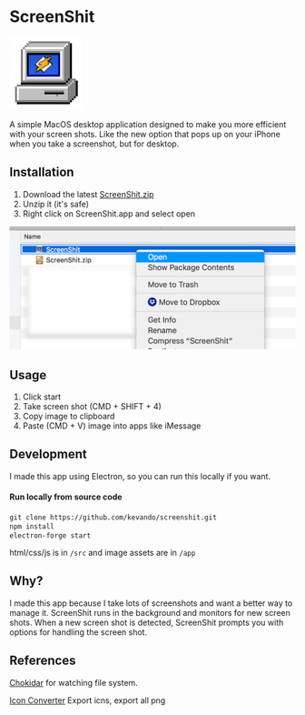 # ScreenShit

![Logo](app/icon/128x128.png)

A simple MacOS desktop application designed to make you more efficient with your screen shots. Like the new option that pops up on your iPhone when you take a screenshot, but for desktop.

## Installation

1. Download the latest [ScreenShit.zip](https://github.com/kevando/screenshit/releases/download/1.0.0/ScreenShit.zip)
2. Unzip it (it's safe)
3. Right click on ScreenShit.app and select open

![Help1](docs/screen_shot_rightclickapp.png)

## Usage

1. Click start
2. Take screen shot (CMD + SHIFT + 4)
3. Copy image to clipboard
4. Paste (CMD + V) image into apps like iMessage

## Development

I made this app using Electron, so you can run this locally if you want.


#### Run locally from source code


```
git clone https://github.com/kevando/screenshit.git
npm install
electron-forge start  
```

html/css/js is in `/src` and image assets are in `/app`


## Why?

I made this app because I take lots of screenshots and want a better way to manage it. ScreenShit runs in the background and monitors for new screen shots. When a new screen shot is detected, ScreenShit prompts you with options for handling the screen shot.  


## References

[Chokidar](https://ourcodeworld.com/articles/read/160/watch-files-and-directories-with-electron-framework) for watching file system.


[Icon Converter](https://iconverticons.com/online) Export icns, export all png 
